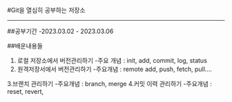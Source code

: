 #Git을 열심히 공부하는 저장소

---

##공부기간
-2023.03.02 - 2023.03.06

##배운내용들
1. 로컬 저장소에서 버전관리하기
-주요 개념 : init, add, commit, log, status
2. 원격저장서에서 버전관리하기
-주요개념 : remote add, push, fetch, pull....

3.브랜치 관리하기
-주요개념 : branch, merge
4.커밋 이력 관리하기
-주요개념 : reset, revert, 
